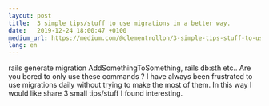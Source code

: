 ```yaml
---
layout: post
title:  3 simple tips/stuff to use migrations in a better way.
date:   2019-12-24 18:00:47 +0100
medium_url: https://medium.com/@clementrollon/3-simple-tips-stuff-to-use-migrations-in-a-better-way-62152cddf15c
lang: en
---
```


rails generate migration AddSomethingToSomething,
rails db:sth
etc..
Are you bored to only use these commands ?
I have always been frustrated to use migrations daily without trying to make the most of them. In this way I would like share 3 small tips/stuff I found interesting.
